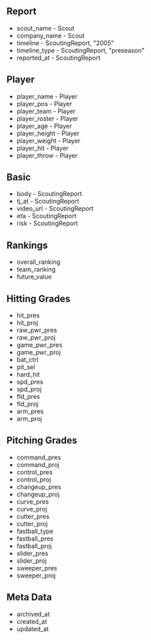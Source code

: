 ## Report

* scout_name - Scout
* company_name - Scout
* timeline - ScoutingReport, "2005"
* timeline_type - ScoutingReport, "preseason"
* reported_at - ScoutingReport

## Player

* player_name - Player
* player_pos - Player
* player_team - Player
* player_roster - Player
* player_age - Player
* player_height - Player
* player_weight - Player
* player_hit - Player
* player_throw - Player

## Basic

* body - ScoutingReport
* tj_at - ScoutingReport
* video_url - ScoutingReport
* eta - ScoutingReport
* risk - ScoutingReport

## Rankings

* overall_ranking
* team_ranking
* future_value

## Hitting Grades

* hit_pres
* hit_proj
* raw_pwr_pres
* raw_pwr_proj
* game_pwr_pres
* game_pwr_proj
* bat_ctrl
* pit_sel
* hard_hit
* spd_pres
* spd_proj
* fld_pres
* fld_proj
* arm_pres
* arm_proj

## Pitching Grades

* command_pres
* command_proj
* control_pres
* control_proj
* changeup_pres
* changeup_proj
* curve_pres
* curve_proj
* cutter_pres
* cutter_proj
* fastball_type
* fastball_pres
* fastball_proj
* slider_pres
* slider_proj
* sweeper_pres
* sweeper_proj

## Meta Data

* archived_at
* created_at
* updated_at
